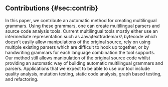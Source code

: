 
## Contributions {#sec:contrib}

In this paper, we contribute an automatic method for creating multilingual grammars. Using these grammars, one can create multilingual parsers and source code analysis tools. Current multilingual tools mostly either use an intermediate representation such as Java\texttrademark\ bytecode which doesn't easily allow manipulations of the original source, rely on using multiple existing parsers which are difficult to hook up together, or by handwriting grammars for each language combination the tool supports. Our method still allows manipulation of the original source code whilst providing an automatic way of building automatic multilingual grammars and parsers. Applications that we expect to be able to use our tool include quality analysis, mutation testing, static code analysis, graph based testing, and refactoring.
